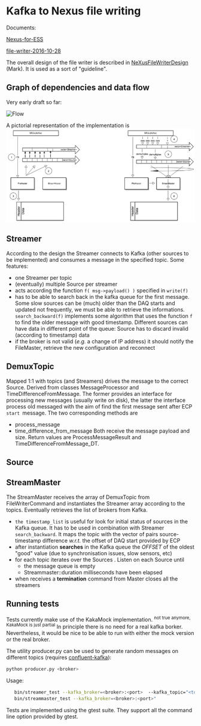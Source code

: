 # Kafka to Nexus file writing

Documents:

[Nexus-for-ESS](https://ess-ics.atlassian.net/wiki/display/DMSC/NeXus+for+ESS)

[file-writer-2016-10-28](https://ess-ics.atlassian.net/wiki/download/attachments/48202445/BrightNeXus.pdf?version=1&modificationDate=1477659873237&cacheVersion=1&api=v2)

The overall design of the file writer is described in
[NeXusFileWriterDesign](NeXusFileWriterDesign.md) (Mark). It is used as a sort
of "guideline".

## Graph of dependencies and data flow

 Very early draft so far:

![Flow](flow.svg)

A pictorial representation of the implementation is ![File Writer overall design](docs/FileWriter.jpg)

## Streamer

According to the design the Streamer connects to Kafka (other
sources to be implemented) and consumes a message in the specified topic. Some features:
* one Streamer per topic
* (eventually) multiple Source per streamer
* acts according the function ```f( msg->payload() )``` specified in ```write(f)```
* has to be able to search back in the kafka queue for the first message. Some
  slow sources can be (much) older than the DAQ starts and updated not
  frequently, we must be able to retrieve the
  informations. ```search_backward(f)``` implements some algorithm that uses the
  function ```f``` to find the older message with good timestamp. Different
  sources can have data in different point of the queue: Source has to discard
  invalid (according to timestamp) data
* if the broker is not valid (_e.g._ a change of IP address) it should notify
  the FileMaster, retrieve the new configuration and reconnect


## DemuxTopic
Mapped 1:1 with topics (and Streamers) drives the message to the correct Source. Derived from classes MessageProcessor and TimeDifferenceFromMessage. The former provides an interface for processing new messages (usually write on disk), the latter the interface process old messaged with the aim of find the first message sent after ECP ```start ```message.
The two corresponding methods are
* process_message
* time_difference_from_message
Both receive the message payload and size. Return values are ProcessMessageResult and TimeDifferenceFromMessage_DT.

## Source

## StreamMaster
The StreamMaster receives the array of DemuxTopic from FileWriterCommand and
instantiates the Streamer array according to the topics. Eventually retrieves
the list of brokers from Kafka.

* ``the timestamp_list`` is useful for look for initial status of sources in the
  Kafka queue. It has to be used in combination with Streamer
  ``search_backward``. It maps the topic with the vector of pairs
  source-timestamp difference _w.r.t._ the offset of DAQ start provided by ECP
* after instantiation **searches** in the Kafka queue the _OFFSET_ of the oldest
  "good" value (due to synchronisation issues, slow sensors, etc)
* for each topic iterates over the Sources . Listen on each Source until
  - the message queue is empty
  - Streammaster::duration milliseconds have been elapsed
* when receives a **termination** command from Master closes all the streamers

## Running tests

<div class="strike">Tests currently make use of the KakaMock
implementation. <sup>not true anymore, KakaMock is just partial</sup> In principle there is no need for a real
kafka borker. Nevertheless, it would be nice to be able to run with either the mock
version or the real broker. </div>

The utility producer.py can be used to generate random messages on different
topics (requires
[confluent-kafka](https://github.com/confluentinc/confluent-kafka-python.git)):
```python
python producer.py <broker>
```

Usage:
```bash
   bin/streamer_test --kafka_broker=<broker>:<port>  --kafka_topic="<topic name>"
   bin/streammaster_test --kafka_broker=<broker>:<port>"
```
Tests are implemented using the gtest suite. They support all the command
line option provided by gtest.
